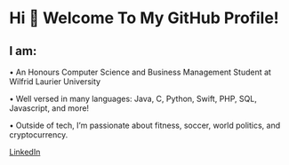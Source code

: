 # Hi 👋 Welcome To My GitHub Profile!

## I am:
  • An Honours Computer Science and Business Management Student at Wilfrid Laurier University

  • Well versed in many languages: Java, C, Python, Swift, PHP, SQL, Javascript, and more!
  
  • Outside of tech, I’m passionate about fitness, soccer, world politics, and cryptocurrency.

[LinkedIn](https://www.linkedin.com/in/pierce-goulimis) 
